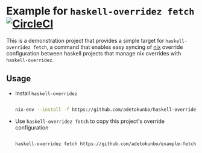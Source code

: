 # Example for `haskell-overridez fetch` [![CircleCI](https://circleci.com/gh/adetokunbo/example-fetched-haskell-overridez.svg?style=svg)](https://circleci.com/gh/adetokunbo/example-fetched-haskell-overridez)

This is a demonstration project that provides a simple target for `haskell-overridez fetch`, a command that enables easy syncing of [nix][] override configuration between haskell projects that manage nix overrides with `haskell-overridez`.

## Usage

- Install `haskell-overridez`

  ```bash

  nix-env --install -f https://github.com/adetokunbo/haskell-overridez/archive/v0.10.3.0.tar.gz

  ```

- Use `haskell-overridez fetch` to copy this project's override configuration

  ```bash

  haskell-overridez fetch https://github.com/adetokunbo/example-fetched-haskell-overridez

  ```

[haskell-overridez]: https://github.com/adetokunbo/haskell-overridez
[nix]: https://nixos.org/nix/manual/#ch-about-nix
